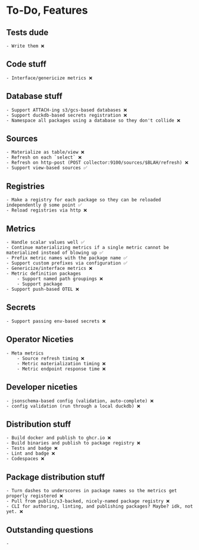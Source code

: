 
# To-Do, Features

## Tests dude
    - Write them ❌

## Code stuff
    - Interface/genericize metrics ❌

## Database stuff
    - Support ATTACH-ing s3/gcs-based databases ❌
    - Support duckdb-based secrets registration ❌
    - Namespace all packages using a database so they don't collide ❌

## Sources
    - Materialize as table/view ❌
    - Refresh on each `select` ❌
    - Refresh on http-post (POST collector:9100/sources/$BLAH/refresh) ❌
    - Support view-based sources ✅

## Registries
    - Make a registry for each package so they can be reloaded independently @ some point ✅
    - Reload registries via http ❌

## Metrics
    - Handle scalar values well ✅
    - Continue materializing metrics if a single metric cannot be materialized instead of blowing up ✅
    - Prefix metric names with the package name ✅
    - Support custom prefixes via configuration ✅
    - Genericize/interface metrics ❌
    - Metric definition packages
        - Support named path groupings ❌
        - Support package
    - Support push-based OTEL ❌

## Secrets
    - Support passing env-based secrets ❌

## Operator Niceties
    - Meta metrics
        - Source refresh timing ❌
        - Metric materialization timing ❌
        - Metric endpoint response time ❌

## Developer niceties
    - jsonschema-based config (validation, auto-complete) ❌
    - config validation (run through a local duckdb) ❌

## Distribution stuff
    - Build docker and publish to ghcr.io ❌
    - Build binaries and publish to package registry ❌
    - Tests and badge ❌
    - Lint and badge ❌
    - Codespaces ❌

## Package distribution stuff
    - Turn dashes to underscores in package names so the metrics get properly registered ❌
    - Pull from public/s3-backed, nicely-named package registry ❌
    - CLI for authoring, linting, and publishing packages? Maybe? idk, not yet. ❌

## Outstanding questions
    - 
